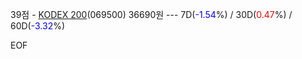 39점 - [KODEX 200](https://finance.naver.com/item/fchart.naver?code=069500)(069500) 36690원 --- 7D(<span style="color: #0000FF">-1.54</span>%) / 30D(<span style="color: red">0.47</span>%) / 60D(<span style="color: #0000FF">-3.32</span>%)  

EOF 
